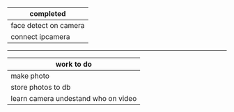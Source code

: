 | completed     | 
| ------------- |
|face detect on camera|
| connect ipcamera|
--------------------
| work to do     | 
| ------------- |
|make photo |
| store photos to db|
|learn camera undestand who on video |
